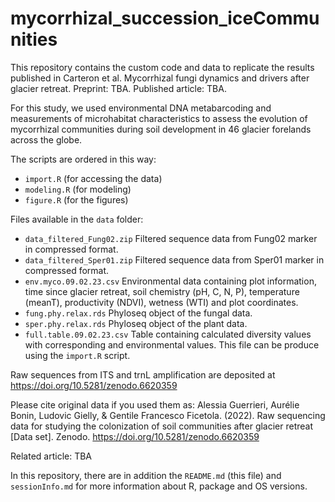 # mycorrhizal_succession_iceCommunities

This repository contains the custom code and data to replicate the results published in Carteron et al. Mycorrhizal fungi dynamics and drivers after glacier retreat. Preprint: TBA. Published article: TBA.

For this study, we used environmental DNA metabarcoding and measurements of microhabitat characteristics to assess the evolution of mycorrhizal communities during soil development in 46 glacier forelands across the globe.

The scripts are ordered in this way:
- `import.R` (for accessing the data)
- `modeling.R` (for modeling)
- `figure.R` (for the figures)

Files available in the `data` folder:
- `data_filtered_Fung02.zip` Filtered sequence data from Fung02 marker in compressed format.
- `data_filtered_Sper01.zip` Filtered sequence data from Sper01 marker in compressed format.
- `env.myco.09.02.23.csv` Environmental data containing plot information, time since glacier retreat, soil chemistry (pH, C, N, P), temperature (meanT), productivity (NDVI), wetness (WTI) and plot coordinates. 
- `fung.phy.relax.rds` Phyloseq object of the fungal data.
- `sper.phy.relax.rds` Phyloseq object of the plant data.
- `full.table.09.02.23.csv` Table containing calculated diversity values with corresponding and environmental values. This file can be produce using the `import.R` script.  

Raw sequences from ITS and trnL amplification are deposited at https://doi.org/10.5281/zenodo.6620359  

Please cite original data if you used them as: Alessia Guerrieri, Aurélie Bonin, Ludovic Gielly, & Gentile Francesco Ficetola. (2022). Raw sequencing data for studying the colonization of soil communities after glacier retreat [Data set]. Zenodo. https://doi.org/10.5281/zenodo.6620359  

Related article: TBA

In this repository, there are in addition the `README.md` (this file) and `sessionInfo.md` for more information about R, package and OS versions.
